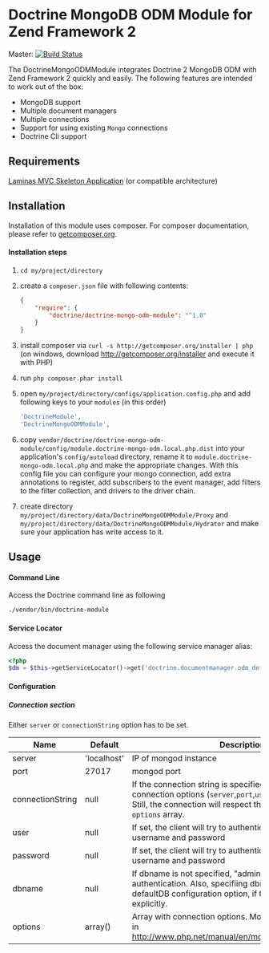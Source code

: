 # Doctrine MongoDB ODM Module for Zend Framework 2

Master: [![Build Status](https://secure.travis-ci.org/doctrine/DoctrineMongoODMModule.png?branch=master)](http://travis-ci.org/doctrine/DoctrineMongoODMModule)

The DoctrineMongoODMModule integrates Doctrine 2 MongoDB ODM with Zend Framework 2
quickly and easily. The following features are intended to work out of the box:

  - MongoDB support
  - Multiple document managers
  - Multiple connections
  - Support for using existing `Mongo` connections
  - Doctrine Cli support

## Requirements
[Laminas MVC Skeleton Application](https://www.github.com/laminas/laminas-mvc-skeleton) (or compatible
architecture)

## Installation

Installation of this module uses composer. For composer documentation, please refer to
[getcomposer.org](https://getcomposer.org/).

#### Installation steps

  1. `cd my/project/directory`
  2. create a `composer.json` file with following contents:

     ```json
     {
         "require": {
             "doctrine/doctrine-mongo-odm-module": "^1.0"
         }
     }
     ```
  3. install composer via `curl -s http://getcomposer.org/installer | php` (on windows, download
     http://getcomposer.org/installer and execute it with PHP)
  4. run `php composer.phar install`
  5. open `my/project/directory/configs/application.config.php` and add following keys to your `modules` (in this order)

     ```php
     'DoctrineModule',
     'DoctrineMongoODMModule',
     ```

  6. copy `vendor/doctrine/doctrine-mongo-odm-module/config/module.doctrine-mongo-odm.local.php.dist` into your application's
     `config/autoload` directory, rename it to `module.doctrine-mongo-odm.local.php` and make the appropriate changes.
     With this config file you can configure your mongo connection, add extra annotations to register, add subscribers to
     the event manager, add filters to the filter collection, and drivers to the driver chain.

  7. create directory `my/project/directory/data/DoctrineMongoODMModule/Proxy` and
     `my/project/directory/data/DoctrineMongoODMModule/Hydrator` and make sure your application has write access to it.

## Usage

#### Command Line
Access the Doctrine command line as following

```sh
./vendor/bin/doctrine-module
```

#### Service Locator
Access the document manager using the following service manager alias:

```php
<?php
$dm = $this->getServiceLocator()->get('doctrine.documentmanager.odm_default');
```

#### Configuration
##### Connection section

Either `server` or `connectionString` option has to be set.

| Name        | Default    |Description |
|-------------|------------|------------|
| server      |'localhost' | IP of mongod instance
| port        | 27017      | mongod port
| connectionString        | null      | If the connection string is specified, it will overwrite other connection options (`server`,`port`,`user`,`password`,`dbname`). Still, the connection will respect the settings passed in `options` array.
| user        | null        | If set, the client will try to authenticate with given username and password
| password    | null        | If set, the client will try to authenticate with given username and password
| dbname      | null        | If dbname is not specified, "admin" will be used for authentication. Also, specifiing dbname affecs the defaultDB configuration option, if that's not specified explicitly.
| options     | array()     | Array with connection options. More detailed description in http://www.php.net/manual/en/mongoclient.construct.php
